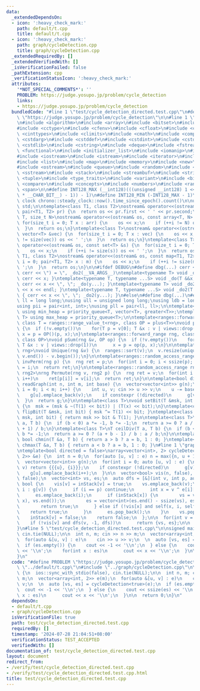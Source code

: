 ```yaml
---
data:
  _extendedDependsOn:
  - icon: ':heavy_check_mark:'
    path: default/t.cpp
    title: default/t.cpp
  - icon: ':heavy_check_mark:'
    path: graph/cycleDetection.cpp
    title: graph/cycleDetection.cpp
  _extendedRequiredBy: []
  _extendedVerifiedWith: []
  _isVerificationFailed: false
  _pathExtension: cpp
  _verificationStatusIcon: ':heavy_check_mark:'
  attributes:
    '*NOT_SPECIAL_COMMENTS*': ''
    PROBLEM: https://judge.yosupo.jp/problem/cycle_detection
    links:
    - https://judge.yosupo.jp/problem/cycle_detection
  bundledCode: "#line 1 \"test/cycle_detection_directed.test.cpp\"\n#define PROBLEM\
    \ \"https://judge.yosupo.jp/problem/cycle_detection\"\n\n#line 1 \"default/t.cpp\"\
    \n#include <algorithm>\n#include <array>\n#include <bitset>\n#include <cassert>\n\
    #include <cctype>\n#include <cfenv>\n#include <cfloat>\n#include <chrono>\n#include\
    \ <cinttypes>\n#include <climits>\n#include <cmath>\n#include <complex>\n#include\
    \ <cstdarg>\n#include <cstddef>\n#include <cstdint>\n#include <cstdio>\n#include\
    \ <cstdlib>\n#include <cstring>\n#include <deque>\n#include <fstream>\n#include\
    \ <functional>\n#include <initializer_list>\n#include <iomanip>\n#include <ios>\n\
    #include <iostream>\n#include <istream>\n#include <iterator>\n#include <limits>\n\
    #include <list>\n#include <map>\n#include <memory>\n#include <new>\n#include <numeric>\n\
    #include <ostream>\n#include <queue>\n#include <random>\n#include <set>\n#include\
    \ <sstream>\n#include <stack>\n#include <streambuf>\n#include <string>\n#include\
    \ <tuple>\n#include <type_traits>\n#include <variant>\n#include <bit>\n#include\
    \ <compare>\n#include <concepts>\n#include <numbers>\n#include <ranges>\n#include\
    \ <span>\n\n#define INT128_MAX (__int128)(((unsigned __int128) 1 << ((sizeof(__int128)\
    \ * __CHAR_BIT__) - 1)) - 1)\n#define INT128_MIN (-INT128_MAX - 1)\n\n#define\
    \ clock chrono::steady_clock::now().time_since_epoch().count()\n\nusing namespace\
    \ std;\n\ntemplate<class T1, class T2>\nostream& operator<<(ostream& os, const\
    \ pair<T1, T2> pr) {\n  return os << pr.first << ' ' << pr.second;\n}\ntemplate<class\
    \ T, size_t N>\nostream& operator<<(ostream& os, const array<T, N> &arr) {\n \
    \ for(size_t i = 0; T x : arr) {\n    os << x;\n    if (++i != N) os << ' ';\n\
    \  }\n  return os;\n}\ntemplate<class T>\nostream& operator<<(ostream& os, const\
    \ vector<T> &vec) {\n  for(size_t i = 0; T x : vec) {\n    os << x;\n    if (++i\
    \ != size(vec)) os << ' ';\n  }\n  return os;\n}\ntemplate<class T>\nostream&\
    \ operator<<(ostream& os, const set<T> &s) {\n  for(size_t i = 0; T x : s) {\n\
    \    os << x;\n    if (++i != size(s)) os << ' ';\n  }\n  return os;\n}\ntemplate<class\
    \ T1, class T2>\nostream& operator<<(ostream& os, const map<T1, T2> &m) {\n  for(size_t\
    \ i = 0; pair<T1, T2> x : m) {\n    os << x;\n    if (++i != size(m)) os << '\
    \ ';\n  }\n  return os;\n}\n\n#ifdef DEBUG\n#define dbg(...) cerr << '(', _do(#__VA_ARGS__),\
    \ cerr << \") = \", _do2(__VA_ARGS__)\ntemplate<typename T> void _do(T &&x) {\
    \ cerr << x; }\ntemplate<typename T, typename ...S> void _do(T &&x, S&&...y) {\
    \ cerr << x << \", \"; _do(y...); }\ntemplate<typename T> void _do2(T &&x) { cerr\
    \ << x << endl; }\ntemplate<typename T, typename ...S> void _do2(T &&x, S&&...y)\
    \ { cerr << x << \", \"; _do2(y...); }\n#else\n#define dbg(...)\n#endif\n\nusing\
    \ ll = long long;\nusing ull = unsigned long long;\nusing ldb = long double;\n\
    using pii = pair<int, int>;\nusing pll = pair<ll, ll>;\n\ntemplate<typename T>\
    \ using min_heap = priority_queue<T, vector<T>, greater<T>>;\ntemplate<typename\
    \ T> using max_heap = priority_queue<T>;\n\ntemplate<ranges::forward_range rng,\
    \ class T = ranges::range_value_t<rng>, class OP = plus<T>>\nvoid pSum(rng &v)\
    \ {\n  if (!v.empty())\n    for(T p = v[0]; T &x : v | views::drop(1))\n     \
    \ x = p = OP()(p, x);\n}\ntemplate<ranges::forward_range rng, class T = ranges::range_value_t<rng>,\
    \ class OP>\nvoid pSum(rng &v, OP op) {\n  if (!v.empty())\n    for(T p = v[0];\
    \ T &x : v | views::drop(1))\n      x = p = op(p, x);\n}\n\ntemplate<ranges::forward_range\
    \ rng>\nvoid Unique(rng &v) {\n  ranges::sort(v);\n  v.resize(unique(v.begin(),\
    \ v.end()) - v.begin());\n}\n\ntemplate<ranges::random_access_range rng>\nrng\
    \ invPerm(rng p) {\n  rng ret = p;\n  for(int i = 0; i < ssize(p); i++)\n    ret[p[i]]\
    \ = i;\n  return ret;\n}\n\ntemplate<ranges::random_access_range rng, ranges::random_access_range\
    \ rng2>\nrng Permute(rng v, rng2 p) {\n  rng ret = v;\n  for(int i = 0; i < ssize(p);\
    \ i++)\n    ret[p[i]] = v[i];\n  return ret;\n}\n\ntemplate<bool directed>\nvector<vector<int>>\
    \ readGraph(int n, int m, int base) {\n  vector<vector<int>> g(n);\n  for(int\
    \ i = 0; i < m; i++) {\n    int u, v; cin >> u >> v;\n    u -= base, v -= base;\n\
    \    g[u].emplace_back(v);\n    if constexpr (!directed)\n      g[v].emplace_back(u);\n\
    \  }\n  return g;\n}\n\ntemplate<class T>\nvoid setBit(T &msk, int bit, bool x)\
    \ {\n  msk = (msk & ~(T(1) << bit)) | (T(x) << bit);\n}\ntemplate<class T> void\
    \ flipBit(T &msk, int bit) { msk ^= T(1) << bit; }\ntemplate<class T> bool getBit(T\
    \ msk, int bit) { return msk >> bit & T(1); }\n\ntemplate<class T>\nT floorDiv(T\
    \ a, T b) {\n  if (b < 0) a *= -1, b *= -1;\n  return a >= 0 ? a / b : (a - b\
    \ + 1) / b;\n}\ntemplate<class T>\nT ceilDiv(T a, T b) {\n  if (b < 0) a *= -1,\
    \ b *= -1;\n  return a >= 0 ? (a + b - 1) / b : a / b;\n}\n\ntemplate<class T>\
    \ bool chmin(T &a, T b) { return a > b ? a = b, 1 : 0; }\ntemplate<class T> bool\
    \ chmax(T &a, T b) { return a < b ? a = b, 1 : 0; }\n#line 1 \"graph/cycleDetection.cpp\"\
    \ntemplate<bool directed = false>\narray<vector<int>, 2> cycleDetection(vector<array<int,\
    \ 2>> &e) {\n  int n = 0;\n  for(auto [u, v] : e) n = max({n, u + 1, v + 1});\n\
    \  vector<vector<int>> g(n);\n  for(int i = 0; auto [u, v] : e) {\n    if (u ==\
    \ v) return {{{u}, {i}}};\n    if constexpr (!directed)\n      g[v].emplace_back(i);\n\
    \    g[u].emplace_back(i++);\n  }\n\n  vector<bool> vis(n, false), inStack(n,\
    \ false);\n  vector<int> vs, es;\n  auto dfs = [&](int v, int p, auto self) ->\
    \ bool {\n    vis[v] = inStack[v] = true;\n    vs.emplace_back(v);\n    for(int\
    \ i : g[v]) {\n      if (i == p) continue;\n      int x = v ^ e[i][0] ^ e[i][1];\n\
    \      es.emplace_back(i);\n      if (inStack[x]) {\n        vs = vector<int>(ranges::find(vs,\
    \ x), vs.end());\n        es = vector<int>(es.end() - ssize(vs), es.end());\n\
    \        return true;\n      } else if (!vis[x] and self(x, i, self)) {\n    \
    \    return true;\n      }\n      es.pop_back();\n    }\n    vs.pop_back();\n\
    \    inStack[v] = false;\n    return false;\n  };\n\n  for(int v = 0; v < n; v++)\n\
    \    if (!vis[v] and dfs(v, -1, dfs))\n      return {vs, es};\n\n  return {};\n\
    }\n#line 5 \"test/cycle_detection_directed.test.cpp\"\n\nsigned main() {\n  ios::sync_with_stdio(false),\
    \ cin.tie(NULL);\n\n  int n, m; cin >> n >> m;\n  vector<array<int, 2>> e(m);\n\
    \  for(auto &[u, v] : e)\n    cin >> u >> v;\n  \n  auto [vs, es] = cycleDetection<true>(e);\n\
    \  if (es.empty()) {\n    cout << -1 << '\\n';\n  } else {\n    cout << ssize(es)\
    \ << '\\n';\n    for(int x : es)\n      cout << x << '\\n';\n  }\n\n  return 0;\n\
    }\n"
  code: "#define PROBLEM \"https://judge.yosupo.jp/problem/cycle_detection\"\n\n#include\
    \ \"../default/t.cpp\"\n#include \"../graph/cycleDetection.cpp\"\n\nsigned main()\
    \ {\n  ios::sync_with_stdio(false), cin.tie(NULL);\n\n  int n, m; cin >> n >>\
    \ m;\n  vector<array<int, 2>> e(m);\n  for(auto &[u, v] : e)\n    cin >> u >>\
    \ v;\n  \n  auto [vs, es] = cycleDetection<true>(e);\n  if (es.empty()) {\n  \
    \  cout << -1 << '\\n';\n  } else {\n    cout << ssize(es) << '\\n';\n    for(int\
    \ x : es)\n      cout << x << '\\n';\n  }\n\n  return 0;\n}\n"
  dependsOn:
  - default/t.cpp
  - graph/cycleDetection.cpp
  isVerificationFile: true
  path: test/cycle_detection_directed.test.cpp
  requiredBy: []
  timestamp: '2024-07-28 21:04:51+08:00'
  verificationStatus: TEST_ACCEPTED
  verifiedWith: []
documentation_of: test/cycle_detection_directed.test.cpp
layout: document
redirect_from:
- /verify/test/cycle_detection_directed.test.cpp
- /verify/test/cycle_detection_directed.test.cpp.html
title: test/cycle_detection_directed.test.cpp
---
```

